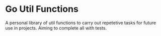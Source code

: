 # Go Util Functions

A personal library of util functions to carry out repetetive tasks for future use in projects. Aiming to complete all with tests.